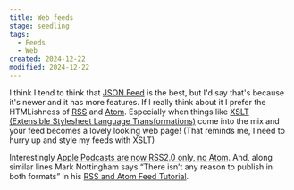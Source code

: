 ```yaml
---
title: Web feeds
stage: seedling
tags:
  - Feeds
  - Web
created: 2024-12-22
modified: 2024-12-22
---
```


I think I tend to think that [JSON Feed](https://www.jsonfeed.org/) is the best, but I'd say that's because it's newer and it has more features. If I really think about it I prefer the HTMLishness of [RSS](https://www.rssboard.org/rss-specification) and [Atom](https://www.rfc-editor.org/rfc/rfc4287.html). Especially when things like [XSLT (Extensible Stylesheet Language Transformations)](https://www.w3.org/TR/xslt-30/) come into the mix and your feed becomes a lovely looking web page! (That reminds me, I need to hurry up and style my feeds with XSLT)

Interestingly [Apple Podcasts are now RSS2.0 only, no Atom](https://podcasters.apple.com/support/823-podcast-requirements). And, along similar lines Mark Nottingham says <q cite="https://www.mnot.net/rss/tutorial/">There isn’t any reason to publish in both formats</q> in his [RSS and Atom Feed Tutorial](https://www.mnot.net/rss/tutorial/).
